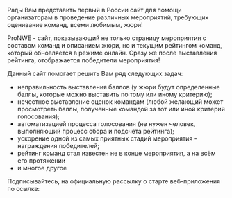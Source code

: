 Рады Вам представить первый в России сайт для помощи организаторам в проведение различных мероприятий, требующих оценивание команд, всеми любимым, жюри! 

ProNWE - сайт, показывающий не только страницу мероприятия с составом команд и описанием жюри, но и текущим рейтингом команд, который обновляется в режиме онлайн. Сразу же после выставления рейтинга, отображается победители мероприятия!

Данный сайт помогает решить Вам ряд следующих задач:
* неправильность выставления баллов (у жюри будут определенные баллы, которые можно выставить по тому или иному критерию);
* нечестное выставление оценок командам (любой желающий может просмотреть баллы, полученные командой за тот или иной критерий голосования);
* автоматизацией процесса голосования (не нужен человек, выполняющий процесс сбора и подсчёта рейтинга);
* ускорение одной из самых приятных стадий мероприятия - награждения победителей;
* рейтинг команд стал известен не в конце мероприятия, а на всём его протяжении
* и многое другое

Подписывайтесь, на официальную рассылку о старте веб-приложения по ссылке: